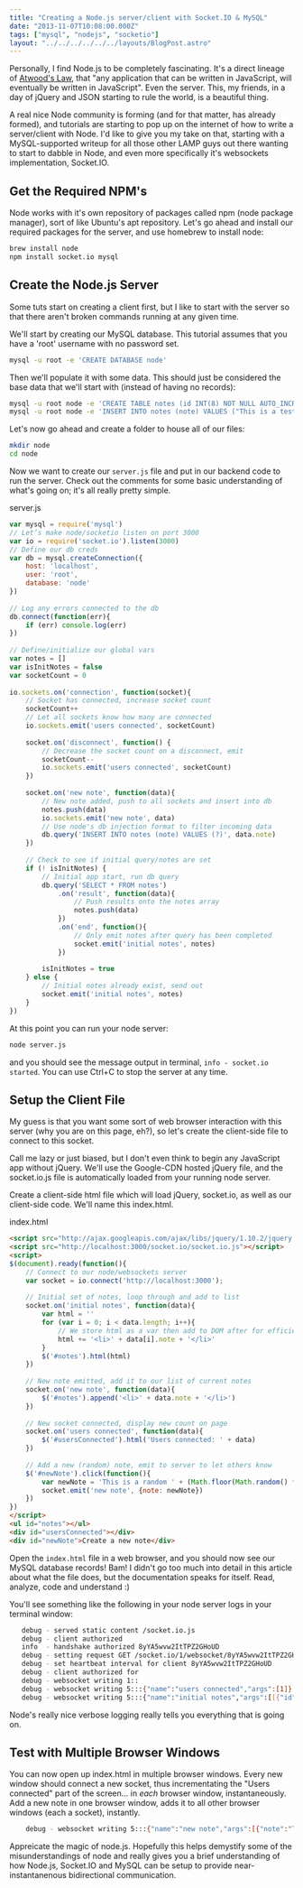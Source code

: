 ```yaml
---
title: "Creating a Node.js server/client with Socket.IO & MySQL"
date: "2013-11-07T10:08:00.000Z"
tags: ["mysql", "nodejs", "socketio"]
layout: "../../../../../../layouts/BlogPost.astro"
---
```


Personally, I find Node.js to be completely fascinating. It's a direct lineage of <a href="http://www.codinghorror.com/blog/2007/07/the-principle-of-least-power.html" target="_blank">Atwood's Law</a>, that "any application that can be written in JavaScript, will eventually be written in JavaScript". Even the server. This, my friends, in a day of jQuery and JSON starting to rule the world, is a beautiful thing.

A real nice Node community is forming (and for that matter, has already formed), and tutorials are starting to pop up on the internet of how to write a server/client with Node. I'd like to give you my take on that, starting with a MySQL-supported writeup for all those other LAMP guys out there wanting to start to dabble in Node, and even more specifically it's websockets implementation, Socket.IO.

## Get the Required NPM's

Node works with it's own repository of packages called npm (node package manager), sort of like Ubuntu's apt repository. Let's go ahead and install our required packages for the server, and use homebrew to install node:

```bash
brew install node
npm install socket.io mysql
```

## Create the Node.js Server

Some tuts start on creating a client first, but I like to start with the server so that there aren't broken commands running at any given time.

We'll start by creating our MySQL database. This tutorial assumes that you have a 'root' username with no password set.

```bash
mysql -u root -e 'CREATE DATABASE node'
```

Then we'll populate it with some data. This should just be considered the base data that we'll start with (instead of having no records):

```bash
mysql -u root node -e 'CREATE TABLE notes (id INT(8) NOT NULL AUTO_INCREMENT, note VARCHAR(50) NOT NULL, PRIMARY KEY (id))'
mysql -u root node -e 'INSERT INTO notes (note) VALUES ("This is a test!", "This is another test...", "And, yet again, another...")'
```

Let's now go ahead and create a folder to house all of our files:

```bash
mkdir node
cd node
```

Now we want to create our `server.js` file and put in our backend code to run the server. Check out the comments for some basic understanding of what's going on; it's all really pretty simple.

<div class="gatsby-code-title">server.js</div>

```js
var mysql = require('mysql')
// Let’s make node/socketio listen on port 3000
var io = require('socket.io').listen(3000)
// Define our db creds
var db = mysql.createConnection({
    host: 'localhost',
    user: 'root',
    database: 'node'
})
 
// Log any errors connected to the db
db.connect(function(err){
    if (err) console.log(err)
})
 
// Define/initialize our global vars
var notes = []
var isInitNotes = false
var socketCount = 0
 
io.sockets.on('connection', function(socket){
    // Socket has connected, increase socket count
    socketCount++
    // Let all sockets know how many are connected
    io.sockets.emit('users connected', socketCount)
 
    socket.on('disconnect', function() {
        // Decrease the socket count on a disconnect, emit
        socketCount--
        io.sockets.emit('users connected', socketCount)
    })
 
    socket.on('new note', function(data){
        // New note added, push to all sockets and insert into db
        notes.push(data)
        io.sockets.emit('new note', data)
        // Use node's db injection format to filter incoming data
        db.query('INSERT INTO notes (note) VALUES (?)', data.note)
    })
 
    // Check to see if initial query/notes are set
    if (! isInitNotes) {
        // Initial app start, run db query
        db.query('SELECT * FROM notes')
            .on('result', function(data){
                // Push results onto the notes array
                notes.push(data)
            })
            .on('end', function(){
                // Only emit notes after query has been completed
                socket.emit('initial notes', notes)
            })
 
        isInitNotes = true
    } else {
        // Initial notes already exist, send out
        socket.emit('initial notes', notes)
    }
})
```

At this point you can run your node server:

```bash
node server.js
```

and you should see the message output in terminal, `info - socket.io started`. You can use Ctrl+C to stop the server at any time.

## Setup the Client File

My guess is that you want some sort of web browser interaction with this server (why you are on this page, eh?), so let's create the client-side file to connect to this socket.

Call me lazy or just biased, but I don't even think to begin any JavaScript app without jQuery. We'll use the Google-CDN hosted jQuery file, and the socket.io.js file is automatically loaded from your running node server.

Create a client-side html file which will load jQuery, socket.io, as well as our client-side code. We'll name this index.html.

<div class="gatsby-code-title">index.html</div>

```html
<script src="http://ajax.googleapis.com/ajax/libs/jquery/1.10.2/jquery.min.js"></script>
<script src="http://localhost:3000/socket.io/socket.io.js"></script>
<script>
$(document).ready(function(){
    // Connect to our node/websockets server
    var socket = io.connect('http://localhost:3000');
 
    // Initial set of notes, loop through and add to list
    socket.on('initial notes', function(data){
        var html = ''
        for (var i = 0; i < data.length; i++){
            // We store html as a var then add to DOM after for efficiency
            html += '<li>' + data[i].note + '</li>'
        }
        $('#notes').html(html)
    })
 
    // New note emitted, add it to our list of current notes
    socket.on('new note', function(data){
        $('#notes').append('<li>' + data.note + '</li>')
    })
 
    // New socket connected, display new count on page
    socket.on('users connected', function(data){
        $('#usersConnected').html('Users connected: ' + data)
    })
 
    // Add a new (random) note, emit to server to let others know
    $('#newNote').click(function(){
        var newNote = 'This is a random ' + (Math.floor(Math.random() * 100) + 1)  + ' note'
        socket.emit('new note', {note: newNote})
    })
})
</script>
<ul id="notes"></ul>
<div id="usersConnected"></div>
<div id="newNote">Create a new note</div>
```

Open the `index.html` file in a web browser, and you should now see our MySQL database records! Bam! I didn't go too much into detail in this article about what the file does, but the documentation speaks for itself. Read, analyze, code and understand :)

You'll see something like the following in your node server logs in your terminal window:

```bash
   debug - served static content /socket.io.js
   debug - client authorized
   info  - handshake authorized 8yYA5wvw2ItTPZ2GHoUD
   debug - setting request GET /socket.io/1/websocket/8yYA5wvw2ItTPZ2GHoUD
   debug - set heartbeat interval for client 8yYA5wvw2ItTPZ2GHoUD
   debug - client authorized for 
   debug - websocket writing 1::
   debug - websocket writing 5:::{"name":"users connected","args":[1]}
   debug - websocket writing 5:::{"name":"initial notes","args":[[{"id":1,"note":"This is a test!"},{"id":2,"note":"This is another test..."},{"id":3,"note":"And, yet again, another..."}]]
```

Node's really nice verbose logging really tells you everything that is going on.

## Test with Multiple Browser Windows

You can now open up index.html in multiple browser windows. Every new window should connect a new socket, thus incrementating the "Users connected" part of the screen... in *each* browser window, instantaneously. Add a new note in one browser window, adds it to all other browser windows (each a socket), instantly.

```bash
    debug - websocket writing 5:::{"name":"new note","args":[{"note":"This is a random 59 note"}]}
```

Appreicate the magic of node.js. Hopefully this helps demystify some of the misunderstandings of node and really gives you a brief understanding of how Node.js, Socket.IO and MySQL can be setup to provide near-instantanenous bidirectional communication.
